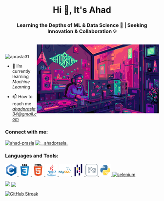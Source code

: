 <h1 align="center">Hi 👋, It's Ahad</h1>
<h3 align="center">Learning the Depths of ML & Data Science 🚀 | Seeking Innovation & Collaboration 💡</h3>
<br>
<img align="right" alt="Coding" width="400" src="animated.gif">
<br>



<p align="left"> <img src="https://komarev.com/ghpvc/?username=aprasla31&label=Profile%20views&color=0e75b6&style=flat" alt="aprasla31" /> </p>

- 🌱 I’m currently learning *Machine Learning*

- 📫 How to reach me *ahadprasla34@gmail.com*

<h3 align="left">Connect with me:</h3>
<p align="left">
<a href="https://www.linkedin.com/in/ahad-prasla-a5aaa9235" target="blank"><img align="center" src="https://raw.githubusercontent.com/rahuldkjain/github-profile-readme-generator/master/src/images/icons/Social/linked-in-alt.svg" alt="ahad-prasla" height="30" width="40" /></a>
<a href="https://instagram.com/__ahadprasla_" target="blank"><img align="center" src="https://raw.githubusercontent.com/rahuldkjain/github-profile-readme-generator/master/src/images/icons/Social/instagram.svg" alt="__ahadprasla_" height="30" width="40" /></a>
</p>
<h3 align="left">Languages and Tools:</h3>
<p align="left"> <a href="https://www.cprogramming.com/" target="_blank" rel="noreferrer"> <img src="https://raw.githubusercontent.com/devicons/devicon/master/icons/c/c-original.svg" alt="c" width="40" height="40"/> </a> 
  <a href="https://www.w3schools.com/css/" target="_blank" rel="noreferrer"> <img src="https://raw.githubusercontent.com/devicons/devicon/master/icons/css3/css3-original-wordmark.svg" alt="css3" width="40" height="40"/> </a> 
  <a href="https://www.w3.org/html/" target="_blank" rel="noreferrer"> <img src="https://raw.githubusercontent.com/devicons/devicon/master/icons/html5/html5-original-wordmark.svg" alt="html5" width="40" height="40"/> </a> <a href="https://www.java.com" target="_blank" rel="noreferrer"> <img src="https://raw.githubusercontent.com/devicons/devicon/master/icons/java/java-original.svg" alt="java" width="40" height="40"/> </a> 
  <a href="https://www.mysql.com/" target="_blank" rel="noreferrer"> <img src="https://raw.githubusercontent.com/devicons/devicon/master/icons/mysql/mysql-original-wordmark.svg" alt="mysql" width="40" height="40"/> </a> <a href="https://pandas.pydata.org/" target="_blank" rel="noreferrer"> <img src="https://raw.githubusercontent.com/devicons/devicon/2ae2a900d2f041da66e950e4d48052658d850630/icons/pandas/pandas-original.svg" alt="pandas" width="40" height="40"/> </a> 
  <a href="https://www.photoshop.com/en" target="_blank" rel="noreferrer"> <img src="https://raw.githubusercontent.com/devicons/devicon/master/icons/photoshop/photoshop-line.svg" alt="photoshop" width="40" height="40"/> </a> <a href="https://www.python.org" target="_blank" rel="noreferrer"> <img src="https://raw.githubusercontent.com/devicons/devicon/master/icons/python/python-original.svg" alt="python" width="40" height="40"/> </a> 
  <a href="https://www.selenium.dev" target="_blank" rel="noreferrer"> <img src="https://raw.githubusercontent.com/detain/svg-logos/780f25886640cef088af994181646db2f6b1a3f8/svg/selenium-logo.svg" alt="selenium" width="40" height="40"/> </a> </p>
<p><img align="left" src="https://github-readme-stats.vercel.app/api/top-langs/?username=aprasla31&layout=donut" /></p>

<p>&nbsp;<img align="center" src="https://github-readme-stats.vercel.app/api?username=aprasla31&show_icons=true&rank_icon=github&theme=light" /></p>

<a href="https://git.io/streak-stats"><img src="https://github-readme-streak-stats.herokuapp.com?user=&theme=light" alt="GitHub Streak" /></a>
